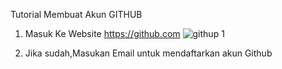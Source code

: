 Tutorial Membuat Akun GITHUB
1. Masuk Ke Website https://github.com
 ![githup 1](https://user-images.githubusercontent.com/93025147/138549186-bf4464f5-3a7b-494f-8299-e7de9f6962f5.png)

3. Jika sudah,Masukan Email untuk mendaftarkan akun Github

